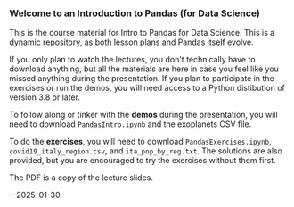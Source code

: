 ### Welcome to an Introduction to Pandas (for Data Science)

This is the course material for Intro to Pandas for Data Science. This is a dynamic repository, as both lesson plans and Pandas itself evolve.

If you only plan to watch the lectures, you don't technically have to download anything, but all the materials are here in case you feel like you missed anything during the presentation. If you plan to participate in the exercises or run the demos, you will need access to a Python distibution of version 3.8 or later.

To follow along or tinker with the **demos** during the presentation, you will need to download `PandasIntro.ipynb` and the exoplanets CSV file.

To do the **exercises**, you will need to download `PandasExercises.ipynb`, `covid19_italy_region.csv`, and `ita_pop_by_reg.txt`. The solutions are also provided, but you are encouraged to try the exercises without them first.

The PDF is a copy of the lecture slides.

--2025-01-30
